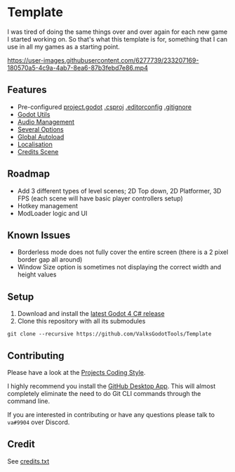 # Template
I was tired of doing the same things over and over again for each new game I started working on. So that's what this template is for, something that I can use in all my games as a starting point.

https://user-images.githubusercontent.com/6277739/233207169-180570a5-4c9a-4ab7-8ea6-87b3febd7e86.mp4

## Features
- Pre-configured [project.godot](https://github.com/ValksGodotTools/Template/blob/main/project.godot) [.csproj](https://github.com/ValksGodotTools/Template/blob/main/Template.csproj) [.editorconfig](https://github.com/ValksGodotTools/Template/blob/main/.editorconfig) [.gitignore](https://github.com/ValksGodotTools/Template/blob/main/.gitignore)
- [Godot Utils](https://github.com/ValksGodotTools/GodotUtils)
- [Audio Management](https://github.com/ValksGodotTools/Template/blob/main/Scripts/Autoloads/AudioManager.cs)
- [Several Options](https://github.com/ValksGodotTools/Template/blob/main/Scripts/UI/UIOptions.cs)
- [Global Autoload](https://github.com/ValksGodotTools/Template/blob/main/Scripts/Autoloads/Global.cs)
- [Localisation](https://github.com/ValksGodotTools/Template/blob/main/Localisation/text.csv)
- [Credits Scene](https://github.com/ValksGodotTools/Template/blob/main/Scripts/UI/UICredits.cs)

## Roadmap
- Add 3 different types of level scenes; 2D Top down, 2D Platformer, 3D FPS (each scene will have basic player controllers setup)
- Hotkey management
- ModLoader logic and UI

## Known Issues
- Borderless mode does not fully cover the entire screen (there is a 2 pixel border gap all around)
- Window Size option is sometimes not displaying the correct width and height values

## Setup
1. Download and install the [latest Godot 4 C# release](https://godotengine.org/)
2. Clone this repository with all its submodules
```
git clone --recursive https://github.com/ValksGodotTools/Template
```

## Contributing
Please have a look at the [Projects Coding Style](https://github.com/Valks-Games/sankari/wiki/Code-Style).

I highly recommend you install the [GitHub Desktop App](https://desktop.github.com/). This will almost completely eliminate the need to do Git CLI commands through the command line.

If you are interested in contributing or have any questions please talk to `va#9904` over Discord.

## Credit
See [credits.txt](https://github.com/ValksGodotTools/Template/blob/main/credits.txt)
